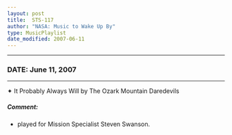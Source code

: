 ```yaml
---
layout: post
title:  STS-117
author: "NASA: Music to Wake Up By"
type: MusicPlaylist
date_modified: 2007-06-11
---
```


----
### DATE: June 11, 2007
----
✦ It Probably Always Will by The Ozark Mountain Daredevils

##### Comment:
* played for Mission Specialist Steven Swanson.
